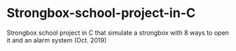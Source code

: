 # Strongbox-school-project-in-C
Strongbox school project in C that simulate a strongbox with 8 ways to open it and an alarm system (Oct. 2019)
